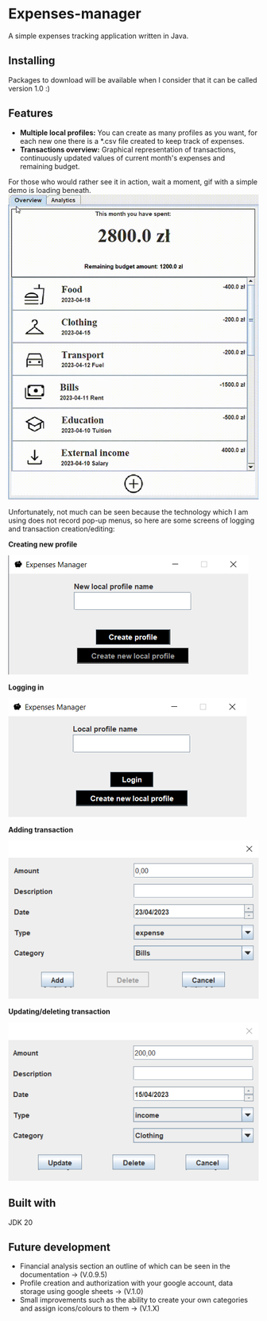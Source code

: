 # Expenses-manager
A simple expenses tracking application written in Java.

## Installing
Packages to download will be available when I consider that it can be called version 1.0 :)

## Features
+ **Multiple local profiles:** You can create as many profiles as you want, for each new one there is a *.csv file created to keep track of expenses.
+ **Transactions overview:** Graphical representation of transactions, continuously updated values of current month's expenses and remaining budget.

For those who would rather see it in action, wait a moment, gif with a simple demo is loading beneath. 
![alt text](demo/expenses_manager_demo.gif)

Unfortunately, not much can be seen because the technology which I am using does not record pop-up menus, so here are some screens of logging and transaction creation/editing:

**Creating new profile**

![alt text](demo/createProfileScreen.png)

**Logging in**

![alt text](demo/loggingScreen.png)

**Adding transaction**

![alt text](demo/TransactionCreator_createMode.png)

**Updating/deleting transaction**

![alt text](demo/TransactionCreator_editMode.png)

## Built with
JDK 20

## Future development
+ Financial analysis section an outline of which can be seen in the documentation -> (V.0.9.5)
+ Profile creation and authorization with your google account, data storage using google sheets -> (V.1.0)
+ Small improvements such as the ability to create your own categories and assign icons/colours to them -> (V.1.X)
